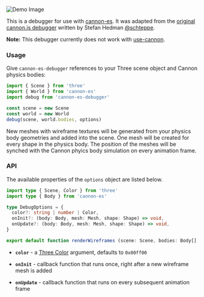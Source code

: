 ![Demo Image](https://i.imgur.com/2Bf8KfJ.png)


This is a debugger for use with [cannon-es](https://github.com/react-spring/cannon-es). It was adapted from the [original cannon.js debugger](https://github.com/schteppe/cannon.js/blob/master/tools/threejs/CannonDebugRenderer.js) written by Stefan Hedman [@schteppe](https://github.com/schteppe).

**Note:** This debugger currently does not work with [use-cannon](https://github.com/react-spring/use-cannon).



### Usage

Give `cannon-es-debugger` references to your Three scene object and Cannon physics bodies:

```js
import { Scene } from 'three'
import { World } from 'cannon-es'
import debug from 'cannon-es-debugger'

const scene = new Scene
const world = new World
debug(scene, world.bodies, options)
```

New meshes with wireframe textures will be generated from your physics body geometries and added into the scene. One mesh will be created for every shape in the physics body. The position of the meshes will be synched with the Cannon phyics body simulation on every animation frame.



### API

The available properties of the `options` object are listed below.

```typescript
import type { Scene, Color } from 'three'
import type { Body } from 'cannon-es'

type DebugOptions = {
  color?: string | number | Color,
  onInit?: (body: Body, mesh: Mesh, shape: Shape) => void,
  onUpdate?: (body: Body, mesh: Mesh, shape: Shape) => void,
}

export default function renderWireframes (scene: Scene, bodies: Body[], options: DebugOptions) {}
```

* **`color`** - a [Three Color](https://threejs.org/docs/#api/en/math/Color) argument, defaults to `0x00ff00`

* **`onInit`** - callback function that runs once, right after a new wireframe mesh is added

* **`onUpdate`** - callback function that runs on every subsequent animation frame